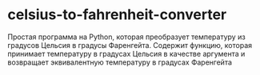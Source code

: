 # celsius-to-fahrenheit-converter
Простая программа на Python, которая преобразует температуру из градусов Цельсия в градусы Фаренгейта. Содержит функцию, которая принимает температуру в градусах Цельсия в качестве аргумента и возвращает эквивалентную температуру в градусах Фаренгейта
